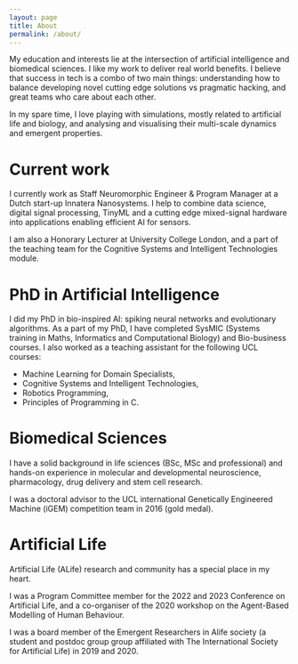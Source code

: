 ```yaml
---
layout: page
title: About
permalink: /about/
---
```


My education and interests lie at the intersection of artificial intelligence and biomedical sciences. 
I like my work to deliver real world benefits. I believe that success in tech is a combo of two main things: understanding how to balance developing novel cutting edge solutions vs pragmatic hacking, and great teams who care about each other.

In my spare time, I love playing with simulations, mostly related to artificial life and biology, and analysing and visualising their multi-scale dynamics and emergent properties.


# Current work
I currently work as Staff Neuromorphic Engineer & Program Manager at a Dutch start-up Innatera Nanosystems. 
I help to combine data science, digital signal processing, TinyML and a cutting edge mixed-signal hardware into applications enabling efficient AI for sensors.  

I am also a Honorary Lecturer at University College London, and a part of the teaching team for the Cognitive Systems and Intelligent Technologies module. 

# PhD in Artificial Intelligence
I did my PhD in bio-inspired AI: spiking neural networks and evolutionary algorithms. 
As a part of my PhD, I have completed SysMIC (Systems training in Maths, Informatics and Computational Biology) and Bio-business courses.
I also worked as a teaching assistant for the following UCL courses: 
* Machine Learning for Domain Specialists,
* Cognitive Systems and Intelligent Technologies,
* Robotics Programming,
* Principles of Programming in C.

# Biomedical Sciences
I have a solid background in life sciences (BSc, MSc and professional) and hands-on experience in molecular and developmental neuroscience, pharmacology, drug delivery and stem cell research. 

I was a doctoral advisor to the UCL international Genetically Engineered Machine (iGEM) competition team in 2016 (gold medal). 

# Artificial Life
Artificial Life (ALife) research and community has a special place in my heart.

I was a Program Committee member for the 2022 and 2023 Conference on Artificial Life, and a co-organiser of the 2020 workshop on the Agent-Based Modelling of Human Behaviour. 

I was a board member of the Emergent Researchers in Alife society (a student and postdoc group group affiliated with The International Society for Artificial Life) in 2019 and 2020.
 


